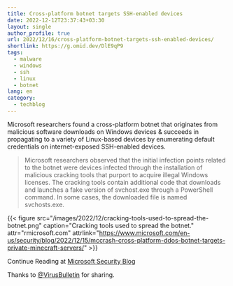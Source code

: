 ```yaml
---
title: Cross-platform botnet targets SSH-enabled devices
date: 2022-12-12T23:37:43+03:30
layout: single
author_profile: true
url: 2022/12/16/cross-platform-botnet-targets-ssh-enabled-devices/
shortlink: https://g.omid.dev/DlE9qP9
tags:
  - malware
  - windows
  - ssh
  - linux
  - botnet
lang: en
category: 
  - techblog
---
```

Microsoft researchers found a cross-platform botnet that originates from malicious software downloads on Windows devices & succeeds in propagating to a variety of Linux-based devices by enumerating default credentials on internet-exposed SSH-enabled devices.

> Microsoft researchers observed that the initial infection points related to the botnet were devices infected through the installation of malicious cracking tools that purport to acquire illegal Windows licenses. The cracking tools contain additional code that downloads and launches a fake version of svchost.exe through a PowerShell command. In some cases, the downloaded file is named svchosts.exe.

{{< figure src="/images/2022/12/cracking-tools-used-to-spread-the-botnet.png" caption="Cracking tools used to spread the botnet." attr="rmicrosoft.com" attrlink="https://www.microsoft.com/en-us/security/blog/2022/12/15/mccrash-cross-platform-ddos-botnet-targets-private-minecraft-servers/" >}}

Continue Reading at [Microsoft Security Blog](https://www.microsoft.com/en-us/security/blog/2022/12/15/mccrash-cross-platform-ddos-botnet-targets-private-minecraft-servers/)

Thanks to [@VirusBulletin](https://infosec.exchange/@VirusBulletin/109522733488299964) for sharing.

